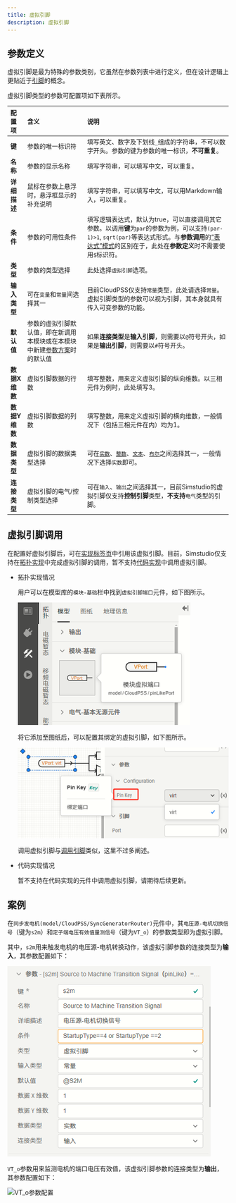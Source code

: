 ```yaml
---
title: 虚拟引脚
description: 虚拟引脚
---
```


## 参数定义

虚拟引脚是最为特殊的参数类别，它虽然在参数列表中进行定义，但在设计逻辑上更贴近于[引脚](../../pins-list/index.md)的概念。

虚拟引脚类型的参数可配置项如下表所示。

| 配置项 | 含义 | 说明 |
| :--- | :--- | :--- | 
| **键** | 参数的唯一标识符 | 填写英文、数字及下划线```_```组成的字符串，不可以数字开头。参数的键为参数的唯一标识，**不可重复**。 | 
| **名称** | 参数的显示名称 | 填写字符串，可以填写中文，可以重复。 | 
| **详细描述** | 鼠标在参数上悬浮时，悬浮框显示的补充说明 | 填写字符串，可以填写中文，可以用Markdown输入，可以重复。 |
| **条件** | 参数的可用性条件 | 填写逻辑表达式，默认为true，可以直接调用其它参数。以调用**键**为```par```的参数为例，可以支持``` (par-1)>1 ```, ```sqrt(par)```等表达式形式。与**参数调用**的[“表达式”模式](../../../parameterSystem/index.md#表达式模式)的区别在于，此处在**参数定义**时不需要使用```$```标识符。 |
| **类型** | 参数的类型选择 | 此处选择```虚拟引脚```选项。 |
| **输入类型** | 可在```变量```和```常量```间选择其一 | 目前CloudPSS仅支持```常量```类型，此处请选择```常量```。虚拟引脚类型的参数可以视为引脚，其本身就具有传入可变参数的功能。 |
| **默认值** | 参数的虚拟引脚默认值，即在新调用本模块或在本模块中新建[参数方案](../../../parameterCalculate/index.md)时的默认值 | 如果**连接类型**是**输入引脚**，则需要以```@```符号开头，如果是**输出引脚**，则需要以```#```符号开头。 |
| **数据X维数** | 虚拟引脚数据的行数 | 填写整数，用来定义虚拟引脚的纵向维数。以三相元件为例时，此处填写3。 |
| **数据Y维数** | 虚拟引脚数据的列数 | 填写整数，用来定义虚拟引脚的横向维数，一般情况下（包括三相元件在内）均为1。 |
| **数据类型** | 虚拟引脚的数据类型选择 | 可在[```实数```](#实数)、[```整数```](#整数)、[```文本```](#文本)、[```布尔```](#布尔)之间选择其一，一般情况下选择```实数```即可。|
| **连接类型** | 虚拟引脚的电气/控制类型选择 | 可在```输入```、```输出```之间选择其一，目前Simstudio的虚拟引脚仅支持**控制引脚**类型，**不支持**```电气```类型的引脚。|

## 虚拟引脚调用

在配置好虚拟引脚后，可在[实现标签页](../../../../workbench/function/design/index.md)中引用该虚拟引脚。目前，Simstudio仅支持在[拓扑实现](../../../../workbench/function/design/index.md#拓扑实现界面默认界面)中完成虚拟引脚的调用，暂不支持[代码实现](../../../../workbench/function/design/index.md#代码实现界面)中调用虚拟引脚。

- 拓扑实现情况

    用户可以在模型库的```模块-基础```栏中找到```虚拟引脚端口```元件，如下图所示。

    ![虚拟引脚端口](image.png)

    将它添加至图纸后，可以配置其绑定的虚拟引脚，如下图所示。

    ![绑定虚拟引脚](image-1.png)

    调用虚拟引脚与[调用引脚](../../pins-list/index.md#拓扑实现)类似，这里不过多阐述。

- 代码实现情况

    暂不支持在代码实现的元件中调用虚拟引脚，请期待后续更新。


## 案例

在```同步发电机(model/CloudPSS/SyncGeneratorRouter)```元件中，其```电压源-电机切换信号```（键为```s2m```）和```定子端电压有效值量测信号```（键为```VT_o```）的参数类型即为虚拟引脚。

其中，```s2m```用来触发电机的电压源-电机转换动作，该虚拟引脚参数的连接类型为**输入**，其参数配置如下：

![s2m参数配置](image-2.png)

```VT_o```参数用来监测电机的端口电压有效值，该虚拟引脚参数的连接类型为**输出**，其参数配置如下：

![VT_o参数配置](image-3.png)
